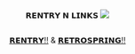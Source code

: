 # 
<p align="center"> 𝗥𝗘𝗡𝗧𝗥𝗬 𝗡 𝗟𝗜𝗡𝗞𝗦 <img src="https://pixels.crd.co/assets/images/gallery132/2ef2405e.gif?v=99d3974e" </p> 
<p align="center"> <img src="https://files.catbox.moe/q49jc4.png" alt="" class="center"> 
</p> <p align="center"> 
  <a href="https://rentry.co/ethaerblades">𝗥𝗘𝗡𝗧𝗥𝗬!!</a> & <a href="https://retrospring.net/@yatogamifuma">𝗥𝗘𝗧𝗥𝗢𝗦𝗣𝗥𝗜𝗡𝗚!!</a> </p> 
  <p align="center"> <img src="https://files.catbox.moe/vfv3za.gif" alt="" class="center"> </p
